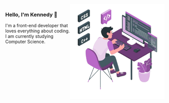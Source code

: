 <img align="right" src="https://github.com/kennedybarros/kennedybarros/blob/main/image/illustration.png" width="300"/>

### Hello, I'm Kennedy 👋

I'm a front-end developer that loves everything about coding. I am currently studying Computer Science.
